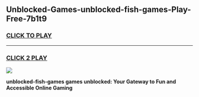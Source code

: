 
## Unblocked-Games-unblocked-fish-games-Play-Free-7b1t9
<h3>
<a href="https://premium76.site?title=unblocked-fish-games&ref=23A">CLICK TO PLAY</a></h3>
<hr>

<h3>
<a href="https://premium76.site?title=unblocked-fish-games&ref=23A">CLICK 2 PLAY</a>
  
</h3>

<a href="https://premium76.site?title=unblocked-fish-games&ref=23A"><img src="https://clearcache.store/games.png"></a>


**unblocked-fish-games games unblocked: Your Gateway to Fun and Accessible Online Gaming**
